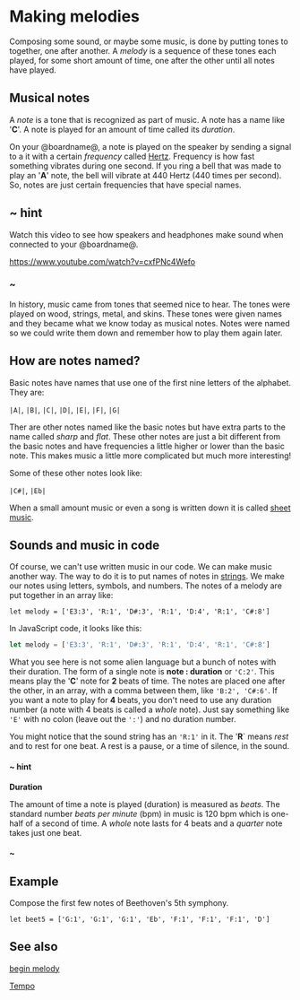 # Making melodies

Composing some sound, or maybe some music, is done by putting tones to together, one after another. A _melody_ is a sequence of these tones each played, for some short amount of time, one after the other until all notes have played.

## Musical notes

A _note_ is a tone that is recognized as part of music. A note has a name like '**C**'. A note is played for an amount of time called its _duration_. 

On your @boardname@, a note is played on the speaker by sending a signal to a it with a certain _frequency_ called [Hertz](http://wikipedia.org/Hertz). Frequency is how fast something vibrates during one second. If you ring a bell that was made to play an '**A**' note, the bell will vibrate at 440 Hertz (440 times per second). So, notes are just certain frequencies that have special names.

## ~ hint

Watch this video to see how speakers and headphones make sound when connected to your @boardname@.

https://www.youtube.com/watch?v=cxfPNc4Wefo

### ~

In history, music came from tones that seemed nice to hear. The tones were played on wood, strings, metal, and skins. These tones were given names and they became what we know today as musical notes. Notes were named so we could write them down and remember how to play them again later.

## How are notes named?

Basic notes have names that use one of the first nine letters of the alphabet. They are:

``|A|``, ``|B|``, ``|C|``, ``|D|``, ``|E|``, ``|F|``, ``|G|``

Ther are other notes named like the basic notes but have extra parts to the name called _sharp_ and _flat_. These other notes are just a bit different from the basic notes and have frequencies a little higher or lower than the basic note. This makes music a little more complicated but much more interesting!

Some of these other notes look like:

``|C#|``, ``|Eb|``

When a small amount music or even a song is written down it is called [sheet music](https://wikipedia.org/wiki/Sheet_music).

## Sounds and music in code

Of course, we can't use written music in our code. We can make music another way. The way to do it is to put names of notes in [strings](/types/string). We make our notes using letters, symbols, and numbers. The notes of a melody are put together in an array like:

```block
let melody = ['E3:3', 'R:1', 'D#:3', 'R:1', 'D:4', 'R:1', 'C#:8']
```

In JavaScript code, it looks like this:

```typescript
let melody = ['E3:3', 'R:1', 'D#:3', 'R:1', 'D:4', 'R:1', 'C#:8']
```

What you see here is not some alien language but a bunch of notes with their duration. The form of a single note is **note : duration** or ``'C:2'``. This means play the '**C**' note for **2** beats of time. The notes are placed one after the other, in an array, with a comma between them, like ``'B:2', 'C#:6'``. If you want a note to play for **4** beats, you don't need to use any duration number (a note with 4 beats is called a _whole_ note). Just say something like ``'E'`` with no colon (leave out the ``':'``) and no duration number.

You might notice that the sound string has an ``'R:1'`` in it. The '**R**` means _rest_ and to rest for one beat. A rest is a pause, or a time of silence, in the sound.


#### ~ hint

**Duration**

The amount of time a note is played (duration) is measured as _beats_. The standard number _beats per minute_ (bpm) in music is 120 bpm which is one-half of a second of time. A _whole_ note lasts for 4 beats and a _quarter_ note takes just one beat.

#### ~

## Example

Compose the first few notes of Beethoven's 5th symphony.

```blocks
let beet5 = ['G:1', 'G:1', 'G:1', 'Eb', 'F:1', 'F:1', 'F:1', 'D']
```

## See also

[begin melody](/makecode-blockeditor/reference/music/begin-melody)

[Tempo](https://wikipedia.org/wiki/Tempo)
